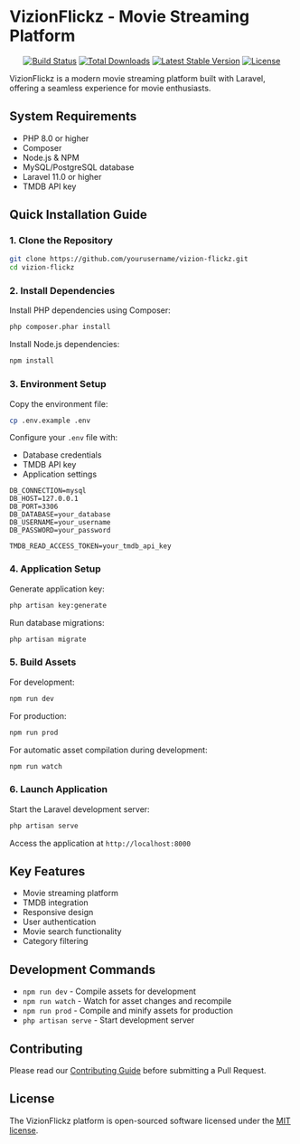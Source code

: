 # VizionFlickz - Movie Streaming Platform

<p align="center">
<a href="https://github.com/laravel/framework/actions"><img src="https://github.com/laravel/framework/workflows/tests/badge.svg" alt="Build Status"></a>
<a href="https://packagist.org/packages/laravel/framework"><img src="https://img.shields.io/packagist/dt/laravel/framework" alt="Total Downloads"></a>
<a href="https://packagist.org/packages/laravel/framework"><img src="https://img.shields.io/packagist/v/laravel/framework" alt="Latest Stable Version"></a>
<a href="https://packagist.org/packages/laravel/framework"><img src="https://img.shields.io/packagist/l/laravel/framework" alt="License"></a>
</p>

VizionFlickz is a modern movie streaming platform built with Laravel, offering a seamless experience for movie enthusiasts.

## System Requirements

- PHP 8.0 or higher
- Composer
- Node.js & NPM
- MySQL/PostgreSQL database
- Laravel 11.0 or higher
- TMDB API key

## Quick Installation Guide

### 1. Clone the Repository
```bash
git clone https://github.com/yourusername/vizion-flickz.git
cd vizion-flickz
```

### 2. Install Dependencies
Install PHP dependencies using Composer:
```bash
php composer.phar install
```

Install Node.js dependencies:
```bash
npm install
```

### 3. Environment Setup
Copy the environment file:
```bash
cp .env.example .env
```

Configure your `.env` file with:
- Database credentials
- TMDB API key
- Application settings
```env
DB_CONNECTION=mysql
DB_HOST=127.0.0.1
DB_PORT=3306
DB_DATABASE=your_database
DB_USERNAME=your_username
DB_PASSWORD=your_password

TMDB_READ_ACCESS_TOKEN=your_tmdb_api_key
```

### 4. Application Setup
Generate application key:
```bash
php artisan key:generate
```

Run database migrations:
```bash
php artisan migrate
```

### 5. Build Assets
For development:
```bash
npm run dev
```

For production:
```bash
npm run prod
```

For automatic asset compilation during development:
```bash
npm run watch
```

### 6. Launch Application
Start the Laravel development server:
```bash
php artisan serve
```

Access the application at `http://localhost:8000`

## Key Features
- Movie streaming platform
- TMDB integration
- Responsive design
- User authentication
- Movie search functionality
- Category filtering

## Development Commands
- `npm run dev` - Compile assets for development
- `npm run watch` - Watch for asset changes and recompile
- `npm run prod` - Compile and minify assets for production
- `php artisan serve` - Start development server

## Contributing
Please read our [Contributing Guide](CONTRIBUTING.md) before submitting a Pull Request.

## License
The VizionFlickz platform is open-sourced software licensed under the [MIT license](https://opensource.org/licenses/MIT).